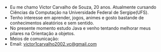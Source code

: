 - Eu me chamo Victor Carvalho de Souza, 20 anos. Atualmente cursando Ciências da Computação na Universidade Federal de Sergipe(UFS).
- Tenho interesse em aprender, jogos, animes e gosto bastande de conhecimentos aleatórios e sem sentido.
- No presente momento estudo Java e venho tentando melhorar meus pilares na Orientação a objetos.
- Meios de comunicação:
-  Email: victor1carvalho2002.vc@gmail.com

<!---
victorcarvalhods/victorcarvalhods is a ✨ special ✨ repository because its `README.md` (this file) appears on your GitHub profile.
You can click the Preview link to take a look at your changes.
--->
